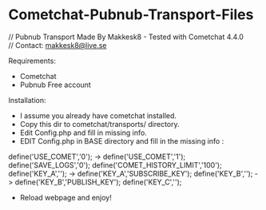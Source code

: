 Cometchat-Pubnub-Transport-Files
================================
// Pubnub Transport Made By Makkesk8 - Tested with Cometchat 4.4.0    
// Contact: makkesk8@live.se

Requirements:

- Cometchat
- Pubnub Free account

Installation:

- I assume you already have cometchat installed.
- Copy this dir to cometchat/transports/ directory.
- Edit Config.php and fill in missing info.
- EDIT Config.php in BASE directory and fill in the missing info :

define('USE_COMET','0'); -> define('USE_COMET','1');
define('SAVE_LOGS','0');
define('COMET_HISTORY_LIMIT','100');
define('KEY_A',''); -> define('KEY_A','SUBSCRIBE_KEY'); 
define('KEY_B',''); -> define('KEY_B','PUBLISH_KEY');
define('KEY_C','');

- Reload webpage and enjoy!
